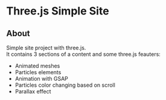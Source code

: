 # Three.js Simple Site

## About
Simple site project with three.js.  
It contains 3 sections of a content and some three.js feauters:
* Animated meshes
* Particles elements
* Animation with GSAP
* Particles color changing based on scroll
* Parallax effect